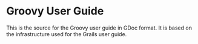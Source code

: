 Groovy User Guide
=================

This is the source for the Groovy user guide in GDoc format. It is based on the infrastructure used for the Grails user guide.
